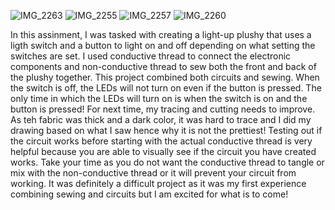 ![IMG_2263](https://user-images.githubusercontent.com/124649732/222338051-e7111969-058d-4c16-ac5b-91eb97047f61.jpg)
![IMG_2255](https://user-images.githubusercontent.com/124649732/222338063-b37b3174-122d-4b38-bba6-3ca74a55c140.jpg)
![IMG_2257](https://user-images.githubusercontent.com/124649732/222338068-0138f773-f548-4ace-9900-ced8d27bdc8e.jpg)
![IMG_2260](https://user-images.githubusercontent.com/124649732/222338082-2151f3a7-7af1-4cf2-adeb-9b2f6a735bef.jpg)

In this assinment, I was tasked with creating a light-up plushy that uses a ligth switch and a button to light on and off depending on what setting the switches are set. I used conductive thread to connect the electronic components and non-conductive thread to sew both the front and back of the plushy together. This project combined both circuits and sewing. When the switch is off, the LEDs will not turn on even if the button is pressed. The only time in which the LEDs will turn on is when the switch is on and the button is pressed!
For next time, my tracing and cutting needs to improve. As teh fabric was thick and a dark color, it was hard to trace and I did my drawing based on what I saw hence why it is not the prettiest! Testing out if the circuit works before starting with the actual conductive thread is very helpful because you are able to visually see if the circuit you have created works. Take your time as you do not want the conductive thread to tangle or mix with the non-conductive thread or it will prevent your circuit from working. 
It was definitely a difficult project as it was my first experience combining sewing and circuits but I am excited for what is to come!
